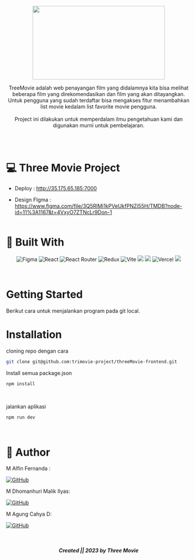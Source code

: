 <p align="center">
  <img width="360" height="200" src="https://user-images.githubusercontent.com/96028679/219701837-f028867b-f5b9-42be-af18-42584bdb29c9.png">
</p>

<p align="center">
TreeMovie adalah web penayangan film yang didalamnya kita bisa melihat beberapa film yang direkomendasikan dan film yang akan ditayangkan. Untuk pengguna yang sudah terdaftar bisa mengakses fitur menambahkan list movie kedalam list favorite movie pengguna.
<br />
<br />
<span font="bold"> Project ini dilakukan untuk memperdalam ilmu pengetahuan kami dan digunakan murni untuk pembelajaran. </span>
</p>

<br />
<br />

# :computer: Three Movie Project

 - Deploy : <a>http://35.175.65.185:7000</a>
 
 - Design FIgma : <a>https://www.figma.com/file/3Q5RlMi1kPVeUkfPNZi55H/TMDB?node-id=11%3A1167&t=4VxyO7ZTNcLr9Don-1</a>
   <br />
   <br />
  
 # :hammer: Built With
 
<div align="center">

  ![Figma](https://img.shields.io/badge/figma-%23F24E1E.svg?style=for-the-badge&logo=figma&logoColor=pink)
  ![React](https://img.shields.io/badge/react-%2320232a.svg?style=for-the-badge&logo=react&logoColor=white)
  ![React Router](https://img.shields.io/badge/React_Router-CA4245?style=for-the-badge&logo=react-router&logoColor=white)
  ![Redux](https://img.shields.io/badge/redux-%23593d88.svg?style=for-the-badge&logo=redux&logoColor=white)
  ![Vite](https://img.shields.io/badge/vite-%23646CFF.svg?style=for-the-badge&logo=vite&logoColor=white)
  <img src="https://img.shields.io/badge/Tailwind_CSS-38B2AC?style=for-the-badge&logo=tailwind-css&logoColor=white" />
  <img src="https://img.shields.io/badge/DaisyUi-FFFF00?style=for-the-badge&logo=daisyui&logoColor=white" />
  ![Vercel](https://img.shields.io/badge/Vercel-000000?style=for-the-badge&logo=vercel&logoColor=white)
  <img src="https://img.shields.io/badge/Sweet Alert-7D4698?style=for-the-badge&logo=Sweet-Alert&logoColor=white" />
</div>

</br >

# Getting Started

Berikut cara untuk menjalankan program pada git local.

# Installation

 cloning repo dengan cara
   ```sh
   git clone git@github.com:trimovie-project/threeMovie-frontend.git
   ```
 Install semua package.json
   ```sh
   npm install
   ```
  <br />

 jalankan aplikasi
  ```sh
  npm run dev
  ```
  <br />

# 🤖 Author


 M Alfin Fernanda :

  [![GitHub](https://img.shields.io/badge/-Alfin-black?style=for-the-badge&logo=github&logoColor=white)](https://github.com/alfin-nandha) 

 M Dhomanhuri Malik Ilyas:

  [![GitHub](https://img.shields.io/badge/-Dhoman-black?style=for-the-badge&logo=github&logoColor=white)](https://github.com/dhomanhuri) 

M Agung Cahya D:

  [![GitHub](https://img.shields.io/badge/-Agung-black?style=for-the-badge&logo=github&logoColor=white)](https://github.com/agungcahya122) 

  <br />
  
<h5>
<p align="center"> Created || 2023 by Three Movie </p>
</h5>

